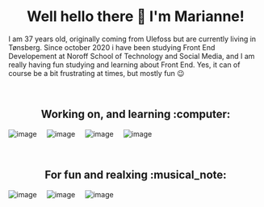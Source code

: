 <h1 align=center>Well hello there 👋 I'm Marianne!</h1>

I am 37 years old, originally coming from Ulefoss but are currently living in Tønsberg. Since october 2020 i have been studying Front End Developement at Noroff School of Technology and Social Media, and I am really having fun studying and learning about Front End. Yes, it can of course be a bit frustrating at times, but mostly fun :wink:

&nbsp;

<h2 align=center>Working on, and learning :computer:</h2>

![image](https://img.shields.io/badge/HTML5-E34F26?style=for-the-badge&logo=html5&logoColor=white) &nbsp;&nbsp;&nbsp; ![image](https://img.shields.io/badge/CSS3-1572B6?style=for-the-badge&logo=css3&logoColor=white) &nbsp;&nbsp;&nbsp; ![image](https://img.shields.io/badge/JavaScript-323330?style=for-the-badge&logo=javascript&logoColor=F7DF1E) &nbsp;&nbsp;&nbsp; ![image](https://img.shields.io/badge/Wordpress-21759B?style=for-the-badge&logo=wordpress&logoColor=white)

&nbsp;

<h2 align=center>For fun and realxing :musical_note:</h2>

![image](https://img.shields.io/badge/Steam-000000?style=for-the-badge&logo=steam&logoColor=white) &nbsp;&nbsp;&nbsp; ![image](https://img.shields.io/badge/PlayStation-003791?style=for-the-badge&logo=playstation&logoColor=white) &nbsp;&nbsp;&nbsp; ![image](https://img.shields.io/badge/Spotify-1ED760?&style=for-the-badge&logo=spotify&logoColor=white)

<!--
**Mariannebp/Mariannebp** is a ✨ _special_ ✨ repository because its `README.md` (this file) appears on your GitHub profile.

Here are some ideas to get you started:

- 🔭 I’m currently working on ...
- 🌱 I’m currently learning ...
- 👯 I’m looking to collaborate on ...
- 🤔 I’m looking for help with ...
- 💬 Ask me about ...
- 📫 How to reach me: ...
- 😄 Pronouns: ...
- ⚡ Fun fact: ...
-->
